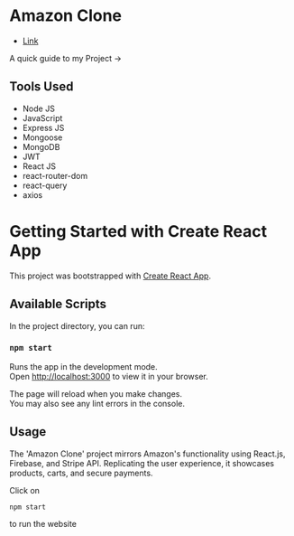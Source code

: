 # Amazon Clone

- [Link]()

A quick guide to my Project ->

## Tools Used

- Node JS
- JavaScript
- Express JS
- Mongoose
- MongoDB
- JWT
- React JS
- react-router-dom
- react-query
- axios

# Getting Started with Create React App

This project was bootstrapped with [Create React App](https://github.com/facebook/create-react-app).

## Available Scripts

In the project directory, you can run:

### `npm start`

Runs the app in the development mode.\
Open [http://localhost:3000](http://localhost:3000) to view it in your browser.

The page will reload when you make changes.\
You may also see any lint errors in the console.

## Usage

The 'Amazon Clone' project mirrors Amazon's functionality using React.js, Firebase, and Stripe API. Replicating the user experience, it showcases products, carts, and secure payments.

Click on

```js
npm start
``` 
to run the website